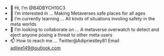 - 👋 Hi, I’m @B4DBYCH10C3
- 👀 I’m interested in ... Making Metaverses safe places for all ages
- 🌱 I’m currently learning ... All kinds of situations involing safety in the meta worlds  
- 💞️ I’m looking to collaborate on ... A metaverse overwatch to detect and eject anyone posing a threat to other meta users
- 📫 How to reach me ... Twitter@Adipriestley81 Email adilee149@outlook.com

<!---
B4DBYCH10C3/B4DBYCH10C3 is a ✨ special ✨ repository because its `README.md` (this file) appears on your GitHub profile.
You can click the Preview link to take a look at your changes.
--->
